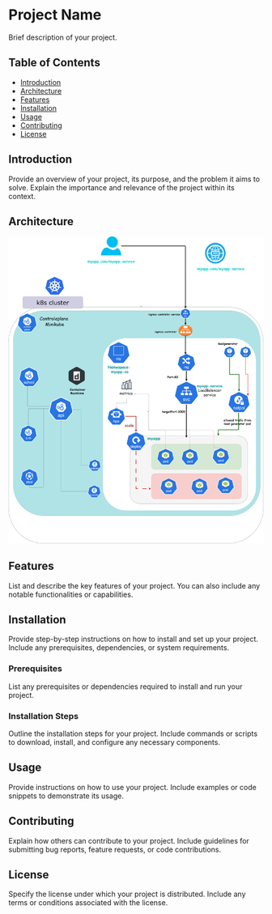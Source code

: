 # Project Name

Brief description of your project.

## Table of Contents

- [Introduction](#introduction)
- [Architecture](#architecture)
- [Features](#features)
- [Installation](#installation)
- [Usage](#usage)
- [Contributing](#contributing)
- [License](#license)

## Introduction

Provide an overview of your project, its purpose, and the problem it aims to solve. Explain the importance and relevance of the project within its context.

## Architecture
![Alt Text](images/architecture.drawio.png)


## Features

List and describe the key features of your project. You can also include any notable functionalities or capabilities.

## Installation

Provide step-by-step instructions on how to install and set up your project. Include any prerequisites, dependencies, or system requirements.

### Prerequisites

List any prerequisites or dependencies required to install and run your project.

### Installation Steps

Outline the installation steps for your project. Include commands or scripts to download, install, and configure any necessary components.

## Usage

Provide instructions on how to use your project. Include examples or code snippets to demonstrate its usage.

## Contributing

Explain how others can contribute to your project. Include guidelines for submitting bug reports, feature requests, or code contributions. 

## License

Specify the license under which your project is distributed. Include any terms or conditions associated with the license.


